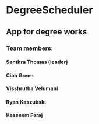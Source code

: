 # DegreeScheduler
## App for degree works
### Team members:
#### Santhra Thomas (leader)
#### Ciah Green 
#### Visshrutha Velumani
#### Ryan Kaszubski
#### Kasseem Faraj

